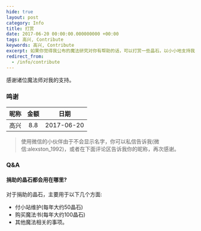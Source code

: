 ```yaml
---
hide: true
layout: post
category: Info
title: 打赏
date: 2017-06-20 00:00:00.000000000 +00:00
tags: 高兴, Contribute
keywords: 高兴, Contribute
excerpt: 如果你觉得我公布的魔法研究对你有帮助的话，可以打赏一些晶石，以小小地支持我的魔法研究。将会公布每月的捐赠者名单，记得捐赠后在讨论区下面写上您的姓名或者昵称，以及可以在社交网络上找到的链接，以便将您添加到捐赠列表。
redirect_from:
  - /info/contribute
---
```


感谢诸位魔法师对我的支持。

### 鸣谢

|                    昵称                    |   金额    |     日期     |
| :--------------------------------------: | :-----: | :--------: |
|                    高兴             |   8.8 | 2017-06-20|



>使用微信的小伙伴由于不会显示名字，你可以私信告诉我(微信:alexston_1992)，或者在下面评论区告诉我你的昵称，再次感谢。


### Q&A

#### 捐助的晶石都会用在哪里?

对于捐助的晶石，主要用于以下几个方面:

* 付小站维护(每年大约50晶石)
* 购买魔法书(每年大约100晶石)
* 其他魔法相关的事项。

